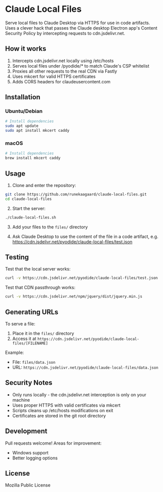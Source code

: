 # Claude Local Files

Serve local files to Claude Desktop via HTTPS for use in code artifacts. Uses a clever hack that passes the Claude desktop Electron app's Content Security Policy by intercepting requests to cdn.jsdelivr.net.

## How it works

1. Intercepts cdn.jsdelivr.net locally using /etc/hosts
2. Serves local files under /pyodide/* to match Claude's CSP whitelist
3. Proxies all other requests to the real CDN via Fastly
4. Uses mkcert for valid HTTPS certificates
5. Adds CORS headers for claudeusercontent.com

## Installation

### Ubuntu/Debian

```bash
# Install dependencies
sudo apt update
sudo apt install mkcert caddy
```

### macOS

```bash
# Install dependencies
brew install mkcert caddy
```

## Usage

1. Clone and enter the repository:
```bash
git clone https://github.com/runekaagaard/claude-local-files.git
cd claude-local-files
```

2. Start the server:
```bash
./claude-local-files.sh
```

3. Add your files to the `files/` directory

4. Ask Claude Desktop to use the content of the file in a code artifact, e.g. https://cdn.jsdelivr.net/pyodide/claude-local-files/test.json

## Testing

Test that the local server works:
```bash
curl -v https://cdn.jsdelivr.net/pyodide/claude-local-files/test.json
```

Test that CDN passthrough works:
```bash
curl -v https://cdn.jsdelivr.net/npm/jquery/dist/jquery.min.js
```

## Generating URLs

To serve a file:
1. Place it in the `files/` directory
2. Access it at `https://cdn.jsdelivr.net/pyodide/claude-local-files/[FILENAME]`

Example:
- File: `files/data.json`
- URL: `https://cdn.jsdelivr.net/pyodide/claude-local-files/data.json`

## Security Notes

- Only runs locally - the cdn.jsdelivr.net interception is only on your machine
- Uses proper HTTPS with valid certificates via mkcert
- Scripts cleans up /etc/hosts modifications on exit
- Certificates are stored in the git root directory

## Development

Pull requests welcome! Areas for improvement:

- Windows support
- Better logging options

## License

Mozilla Public License
